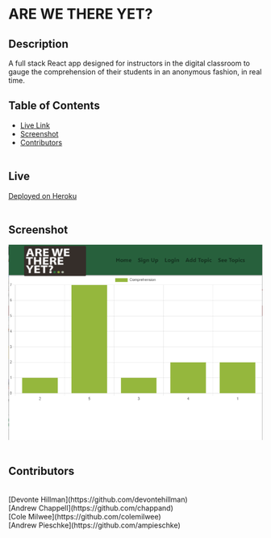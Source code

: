 # ARE WE THERE YET?

  ## Description
  A full stack React app designed for instructors in the digital classroom to gauge the comprehension of their students in an anonymous fashion, in real time.

  ## Table of Contents

  * [Live Link](https://a-w-t-y.herokuapp.com)
  * [Screenshot](#screenshot)
  * [Contributors](#contributors)
    <br>
    <br>

  ## Live
  [Deployed on Heroku](https://a-w-t-y.herokuapp.com/)
    <br>
    <br>

  ## Screenshot
  ![Screenshot](client/build/images/AWtYSG.png)
    <br>
    <br>
  ## Contributors
  <br>
    [Devonte Hillman](https://github.com/devontehillman) <br>
    [Andrew Chappell](https://github.com/chappand) <br>
    [Cole Milwee](https://github.com/colemilwee) <br>
    [Andrew Pieschke](https://github.com/ampieschke) <br>


  
